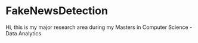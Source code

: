 # FakeNewsDetection
Hi, this is my major research area during my Masters in Computer Science - Data Analytics
